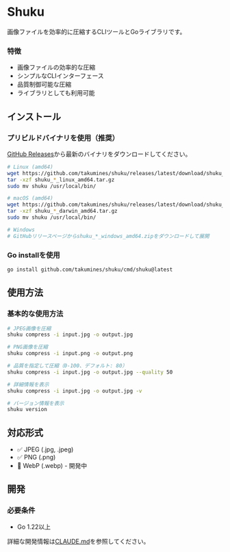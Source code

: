 # Shuku

画像ファイルを効率的に圧縮するCLIツールとGoライブラリです。

### 特徴

- 画像ファイルの効率的な圧縮
- シンプルなCLIインターフェース
- 品質制御可能な圧縮
- ライブラリとしても利用可能

## インストール

### プリビルドバイナリを使用（推奨）

[GitHub Releases](https://github.com/takumines/shuku/releases)から最新のバイナリをダウンロードしてください。

```bash
# Linux (amd64)
wget https://github.com/takumines/shuku/releases/latest/download/shuku_*_linux_amd64.tar.gz
tar -xzf shuku_*_linux_amd64.tar.gz
sudo mv shuku /usr/local/bin/

# macOS (amd64)
wget https://github.com/takumines/shuku/releases/latest/download/shuku_*_darwin_amd64.tar.gz
tar -xzf shuku_*_darwin_amd64.tar.gz
sudo mv shuku /usr/local/bin/

# Windows
# GitHubリリースページからshuku_*_windows_amd64.zipをダウンロードして展開
```

### Go installを使用

```bash
go install github.com/takumines/shuku/cmd/shuku@latest
```

## 使用方法

### 基本的な使用方法

```bash
# JPEG画像を圧縮
shuku compress -i input.jpg -o output.jpg

# PNG画像を圧縮
shuku compress -i input.png -o output.png

# 品質を指定して圧縮（0-100、デフォルト: 80）
shuku compress -i input.jpg -o output.jpg --quality 50

# 詳細情報を表示
shuku compress -i input.jpg -o output.jpg -v

# バージョン情報を表示
shuku version
```

## 対応形式

- ✅ JPEG (.jpg, .jpeg)
- ✅ PNG (.png)
- 🚧 WebP (.webp) - 開発中

## 開発

### 必要条件

- Go 1.22以上

詳細な開発情報は[CLAUDE.md](./CLAUDE.md)を参照してください。
